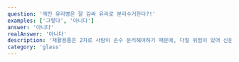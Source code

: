 ```yaml
---
question: '깨진 유리병은 잘 감싸 유리로 분리수거한다?!'
examples: ['그렇다', '아니다']
answer: '아니다'
realAnswer: '아니다'
description: '재활용품은 2차로 사람이 손수 분리해야하기 때문에, 다칠 위험이 있어 신문지로 감싸 일반쓰레기로 배출해야 합니다.'
category: 'glass'
---
```

